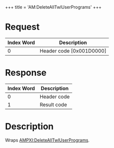 +++
title = 'AM:DeleteAllTwlUserPrograms'
+++

# Request

| Index Word | Description                |
|------------|----------------------------|
| 0          | Header code \[0x001D0000\] |

# Response

| Index Word | Description |
|------------|-------------|
| 0          | Header code |
| 1          | Result code |

# Description

Wraps
[AMPXI:DeleteAllTwlUserPrograms](AMPXI:DeleteAllTwlUserPrograms "wikilink").